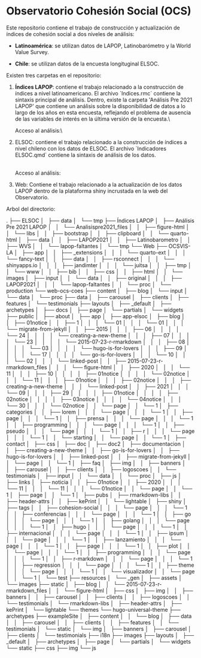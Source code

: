 # Observatorio Cohesión Social (OCS)

Este repositorio contiene el trabajo de construcción y
actualización de índices de cohesión social a dos niveles de
análisis:

-   **Latinoamérica**: se utilizan datos de LAPOP,
    Latinobarómetro y la World Value Survey.

-   **Chile**: se utilizan datos de la encuesta longituginal
    ELSOC.

Existen tres carpetas en el repositorio:

1.  **Índices LAPOP**: contiene el trabajo relacionado a la
    construcción de índices a nivel latinoamericano. El
    archivo \`Indices.rmc\` contiene la sintaxis principal
    de análisis. Dentro, existe la carpeta 'Análisis Pre
    2021 LAPOP' que contiene un análisis sobre la
    disponibilidad de datos a lo largo de los años en esta
    encuesta, reflejando el problema de ausencia de las
    variables de interés en la última versión de la
    encuesta.\

    Acceso al análisis:\

2.  ELSOC: contiene el trabajo relacionado a la construcción
    de índices a nivel chileno con los datos de ELSOC. El
    archivo \`Indicadores ELSOC.qmd\` contiene la sintaxis
    de análisis de los datos.

    \
    Acceso al análisis:

3.  Web: Contiene el trabajo relacionado a la actualización
    de los datos LAPOP dentro de la plataforma shiny
    incrustada en la web del Observatorio.

Arbol del directorio:

.
├── ELSOC
│   ├── data
│   └── tmp
├── Índices LAPOP
│   ├── Análisis Pre 2021 LAPOP
│   │   └── Analisispre2021_files
│   │       ├── figure-html
│   │       └── libs
│   │           ├── bootstrap
│   │           ├── clipboard
│   │           └── quarto-html
│   ├── data
│   │   ├── LAPOP2021
│   │   ├── Latinobarometro
│   │   ├── WVS
│   │   └── lapop-faltantes
│   └── tmp
└── Web
    ├── OCSVIS-LA
    │   ├── app
    │   │   ├── _extensions
    │   │   │   └── quarto-ext
    │   │   │       └── fancy-text
    │   │   ├── data
    │   │   ├── rsconnect
    │   │   │   └── shinyapps.io
    │   │   │       ├── jandimter
    │   │   │       └── juitsa
    │   │   ├── tmp
    │   │   └── www
    │   │       ├── bib
    │   │       ├── css
    │   │       ├── html
    │   │       └── images
    │   ├── input
    │   │   └── data
    │   │       ├── original
    │   │       │   ├── LAPOP2021
    │   │       │   └── lapop-faltantes
    │   │       └── proc
    │   └── production
    └── web-ocs-coes
        ├── content
        │   ├── blog
        │   └── input
        │       └── data
        │           └── proc
        ├── data
        │   ├── carousel
        │   ├── clients
        │   ├── features
        │   └── testimonials
        ├── layouts
        │   ├── _default
        │   ├── archetypes
        │   ├── docs
        │   ├── page
        │   └── partials
        │       └── widgets
        ├── public
        │   ├── about
        │   ├── app
        │   ├── app-elsoc
        │   ├── blog
        │   │   ├── 01notice
        │   │   ├── 1
        │   │   │   └── 01
        │   │   │       └── 01
        │   │   │           └── migrate-from-jekyll
        │   │   ├── 2015
        │   │   │   ├── 06
        │   │   │   │   └── 24
        │   │   │   │       └── creating-a-new-theme
        │   │   │   ├── 07
        │   │   │   │   └── 23
        │   │   │   │       └── 2015-07-23-r-rmarkdown
        │   │   │   ├── 08
        │   │   │   │   └── 03
        │   │   │   │       └── hugo-is-for-lovers
        │   │   │   ├── 09
        │   │   │   │   └── 17
        │   │   │   │       └── go-is-for-lovers
        │   │   │   └── 10
        │   │   │       └── 02
        │   │   │           └── linked-post
        │   │   ├── 2015-07-23-r-rmarkdown_files
        │   │   │   └── figure-html
        │   │   ├── 2020
        │   │   │   └── 11
        │   │   │       ├── 10
        │   │   │       │   ├── 01notice
        │   │   │       │   └── 02notice
        │   │   │       └── 11
        │   │   │           ├── 01notice
        │   │   │           ├── 02notice
        │   │   │           ├── creating-a-new-theme
        │   │   │           └── linked-post
        │   │   ├── 2021
        │   │   │   └── 09
        │   │   │       ├── 29
        │   │   │       │   ├── 01notice
        │   │   │       │   ├── 02notice
        │   │   │       │   ├── 03notice
        │   │   │       │   └── 04notice
        │   │   │       └── 30
        │   │   │           └── 02notice
        │   │   └── page
        │   │       └── 1
        │   ├── categories
        │   │   ├── lorem
        │   │   │   └── page
        │   │   │       └── 1
        │   │   ├── page
        │   │   │   └── 1
        │   │   ├── prensa
        │   │   │   └── page
        │   │   │       └── 1
        │   │   ├── programming
        │   │   │   └── page
        │   │   │       └── 1
        │   │   ├── pseudo
        │   │   │   └── page
        │   │   │       └── 1
        │   │   ├── r
        │   │   │   └── page
        │   │   │       └── 1
        │   │   └── starting
        │   │       └── page
        │   │           └── 1
        │   ├── contact
        │   ├── css
        │   ├── doc
        │   ├── doc2
        │   ├── documentacion
        │   │   ├── creating-a-new-theme
        │   │   ├── go-is-for-lovers
        │   │   ├── hugo-is-for-lovers
        │   │   ├── linked-post
        │   │   ├── migrate-from-jekyll
        │   │   └── page
        │   │       └── 1
        │   ├── faq
        │   ├── img
        │   │   ├── banners
        │   │   ├── carousel
        │   │   ├── clients
        │   │   ├── logoscoes
        │   │   └── testimonials
        │   ├── input
        │   │   └── data
        │   │       └── proc
        │   ├── js
        │   ├── links
        │   ├── noticia
        │   │   ├── 01notice
        │   │   ├── 2020
        │   │   │   └── 11
        │   │   │       └── 11
        │   │   │           └── 01notice
        │   │   └── page
        │   │       └── 1
        │   ├── page
        │   │   └── 1
        │   ├── pubs
        │   ├── rmarkdown-libs
        │   │   ├── header-attrs
        │   │   ├── kePrint
        │   │   └── lightable
        │   ├── shiny
        │   ├── tags
        │   │   ├── cohesion-social
        │   │   │   └── page
        │   │   │       └── 1
        │   │   ├── conferencias
        │   │   │   └── page
        │   │   │       └── 1
        │   │   ├── go
        │   │   │   └── page
        │   │   │       └── 1
        │   │   ├── golang
        │   │   │   └── page
        │   │   │       └── 1
        │   │   ├── hugo
        │   │   │   └── page
        │   │   │       └── 1
        │   │   ├── internacional
        │   │   │   └── page
        │   │   │       └── 1
        │   │   ├── ipsum
        │   │   │   └── page
        │   │   │       └── 1
        │   │   ├── lanzamiento
        │   │   │   └── page
        │   │   │       └── 1
        │   │   ├── page
        │   │   │   └── 1
        │   │   ├── plot
        │   │   │   └── page
        │   │   │       └── 1
        │   │   ├── programming
        │   │   │   └── page
        │   │   │       └── 1
        │   │   ├── r-markdown
        │   │   │   └── page
        │   │   │       └── 1
        │   │   ├── regression
        │   │   │   └── page
        │   │   │       └── 1
        │   │   ├── theme
        │   │   │   └── page
        │   │   │       └── 1
        │   │   └── visualizador
        │   │       └── page
        │   │           └── 1
        │   └── test
        ├── resources
        │   └── _gen
        │       ├── assets
        │       └── images
        ├── static
        │   ├── blog
        │   │   └── 2015-07-23-r-rmarkdown_files
        │   │       └── figure-html
        │   ├── css
        │   ├── img
        │   │   ├── banners
        │   │   ├── carousel
        │   │   ├── clients
        │   │   ├── logoscoes
        │   │   └── testimonials
        │   └── rmarkdown-libs
        │       ├── header-attrs
        │       ├── kePrint
        │       └── lightable
        └── themes
            └── hugo-universal-theme
                ├── archetypes
                ├── exampleSite
                │   ├── content
                │   │   └── blog
                │   ├── data
                │   │   ├── carousel
                │   │   ├── clients
                │   │   ├── features
                │   │   └── testimonials
                │   └── static
                │       └── img
                │           ├── banners
                │           ├── carousel
                │           ├── clients
                │           └── testimonials
                ├── i18n
                ├── images
                ├── layouts
                │   ├── _default
                │   ├── archetypes
                │   ├── page
                │   └── partials
                │       └── widgets
                └── static
                    ├── css
                    ├── img
                    └── js
